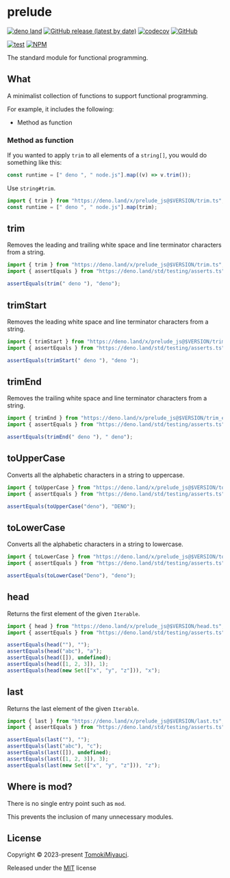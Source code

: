 # prelude

[![deno land](http://img.shields.io/badge/available%20on-deno.land/x-lightgrey.svg?logo=deno)](https://deno.land/x/prelude_js)
[![GitHub release (latest by date)](https://img.shields.io/github/v/release/TomokiMiyauci/prelude)](https://github.com/TomokiMiyauci/prelude/releases)
[![codecov](https://codecov.io/github/TomokiMiyauci/prelude/branch/main/graph/badge.svg)](https://codecov.io/gh/TomokiMiyauci/prelude)
[![GitHub](https://img.shields.io/github/license/TomokiMiyauci/prelude)](https://github.com/TomokiMiyauci/prelude/blob/main/LICENSE)

[![test](https://github.com/TomokiMiyauci/prelude/actions/workflows/test.yaml/badge.svg)](https://github.com/TomokiMiyauci/prelude/actions/workflows/test.yaml)
[![NPM](https://nodei.co/npm/@miyauci/prelude.png?mini=true)](https://nodei.co/npm/@miyauci/prelude/)

The standard module for functional programming.

## What

A minimalist collection of functions to support functional programming.

For example, it includes the following:

- Method as function

### Method as function

If you wanted to apply `trim` to all elements of a `string[]`, you would do
something like this:

```ts
const runtime = [" deno ", " node.js"].map((v) => v.trim());
```

Use `string#trim`.

```ts
import { trim } from "https://deno.land/x/prelude_js@$VERSION/trim.ts";
const runtime = [" deno ", " node.js"].map(trim);
```

## trim

Removes the leading and trailing white space and line terminator characters from
a string.

```ts
import { trim } from "https://deno.land/x/prelude_js@$VERSION/trim.ts";
import { assertEquals } from "https://deno.land/std/testing/asserts.ts";

assertEquals(trim(" deno "), "deno");
```

## trimStart

Removes the leading white space and line terminator characters from a string.

```ts
import { trimStart } from "https://deno.land/x/prelude_js@$VERSION/trim_start.ts";
import { assertEquals } from "https://deno.land/std/testing/asserts.ts";

assertEquals(trimStart(" deno "), "deno ");
```

## trimEnd

Removes the trailing white space and line terminator characters from a string.

```ts
import { trimEnd } from "https://deno.land/x/prelude_js@$VERSION/trim_end.ts";
import { assertEquals } from "https://deno.land/std/testing/asserts.ts";

assertEquals(trimEnd(" deno "), " deno");
```

## toUpperCase

Converts all the alphabetic characters in a string to uppercase.

```ts
import { toUpperCase } from "https://deno.land/x/prelude_js@$VERSION/to_upper_case.ts";
import { assertEquals } from "https://deno.land/std/testing/asserts.ts";

assertEquals(toUpperCase("deno"), "DENO");
```

## toLowerCase

Converts all the alphabetic characters in a string to lowercase.

```ts
import { toLowerCase } from "https://deno.land/x/prelude_js@$VERSION/to_lower_case.ts";
import { assertEquals } from "https://deno.land/std/testing/asserts.ts";

assertEquals(toLowerCase("Deno"), "deno");
```

## head

Returns the first element of the given `Iterable`.

```ts
import { head } from "https://deno.land/x/prelude_js@$VERSION/head.ts";
import { assertEquals } from "https://deno.land/std/testing/asserts.ts";

assertEquals(head(""), "");
assertEquals(head("abc"), "a");
assertEquals(head([]), undefined);
assertEquals(head([1, 2, 3]), 1);
assertEquals(head(new Set(["x", "y", "z"])), "x");
```

## last

Returns the last element of the given `Iterable`.

```ts
import { last } from "https://deno.land/x/prelude_js@$VERSION/last.ts";
import { assertEquals } from "https://deno.land/std/testing/asserts.ts";

assertEquals(last(""), "");
assertEquals(last("abc"), "c");
assertEquals(last([]), undefined);
assertEquals(last([1, 2, 3]), 3);
assertEquals(last(new Set(["x", "y", "z"])), "z");
```

## Where is mod?

There is no single entry point such as `mod`.

This prevents the inclusion of many unnecessary modules.

## License

Copyright © 2023-present [TomokiMiyauci](https://github.com/TomokiMiyauci).

Released under the [MIT](./LICENSE) license

